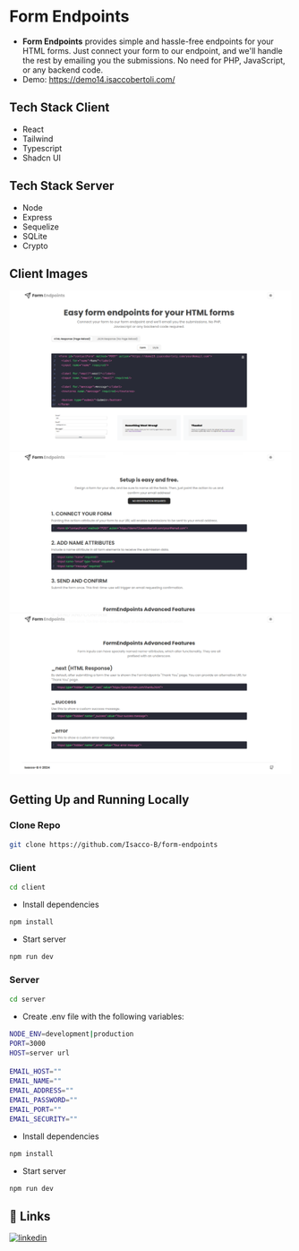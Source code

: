 # Form Endpoints

- **Form Endpoints** provides simple and hassle-free endpoints for your HTML forms. Just connect your form to our endpoint, and we'll handle the rest by emailing you the submissions. No need for PHP, JavaScript, or any backend code.
- Demo: https://demo14.isaccobertoli.com/


## Tech Stack Client

- React
- Tailwind
- Typescript
- Shadcn UI


## Tech Stack Server

- Node
- Express
- Sequelize
- SQLite
- Crypto


## Client Images

<div>
    <img src="./gitAsset/home1.png">
    <img src="./gitAsset/home2.png">
    <img src="./gitAsset/home3.png">
</div>


## Getting Up and Running Locally

### Clone Repo

```bash
git clone https://github.com/Isacco-B/form-endpoints
```
### Client

```bash
cd client
```
- Install dependencies

```bash
npm install
```

- Start server

```bash
npm run dev
```

### Server

```bash
cd server
```

- Create .env file with the following variables:

```bash
NODE_ENV=development|production
PORT=3000
HOST=server url

EMAIL_HOST=""
EMAIL_NAME=""
EMAIL_ADDRESS=""
EMAIL_PASSWORD=""
EMAIL_PORT=""
EMAIL_SECURITY=""
```

- Install dependencies

```bash
npm install
```

- Start server

```bash
npm run dev
```

## 🔗 Links

[![linkedin](https://img.shields.io/badge/linkedin-0A66C2?style=for-the-badge&logo=linkedin&logoColor=white)](https://www.linkedin.com/in/isacco-bertoli-10aa16252/)
